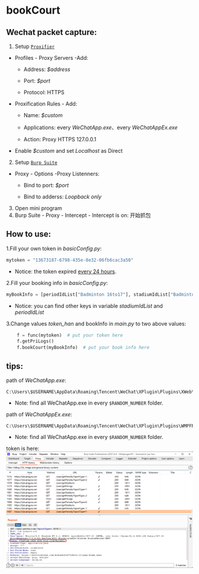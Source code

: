 # bookCourt
## Wechat packet capture:
1. Setup [`Proxifier`](https://www.proxifier.com/)
  
  - Profiles - Proxy Servers -Add:
    
    - Address: *$address*
      
    - Port: *$port*
      
    - Protocol: HTTPS
      
  - Proxification Rules - Add:
    
    - Name: *$custom*
      
    - Applications: every *WeChatApp.exe*、every *WeChatAppEx.exe*
      
    - Action: Proxy HTTPS 127.0.0.1
      
  - Enable *$custom* and set *Localhost* as Direct
    
2. Setup [`Burp Suite`](https://portswigger.net/burp)
  
  - Proxy - Options -Proxy Listenners:
    
    - Bind to port: *$port*
      
    - Bind to adderss: *Loopback only*
      
3. Open mini program
4. Burp Suite - Proxy - Intercept - Intercept is on: 开始抓包

## How to use:
1.Fill your own token in *basicConfig.py*:
````python
mytoken = "13673187-6798-435e-8e32-06fb6cac3a50"
````
- Notice: the token expired <u>every 24 hours</u>.

2.Fill your booking info in *basicConfig.py*:
````python
myBookInfo = [periodIdList["Badminton 16to17"], stadiumIdList["Badminton court4"]]
````
- Notice: you can find other keys in variable *stadiumIdList* and *periodIdList*

3.Change values *token_han* and bookInfo in *main.py* to two above values:
````python
    f = func(mytoken)  # put your token here
    f.getPriLogs()
    f.bookCourt(myBookInfo)  # put your book info here
````

## tips:
path of *WeChatApp.exe*:
````shell
C:\Users\$USERNAME\AppData\Roaming\Tencent\WeChat\XPlugin\Plugins\XWeb\$RANDOM_NUMBER\extracted\wechatapp.exe
````
- Note: find all WeChatApp.exe in every `$RANDOM_NUMBER` folder.

path of *WeChatAppEx.exe*:
````shell
C:\Users\$USERNAME\AppData\Roaming\Tencent\WeChat\XPlugin\Plugins\WMPFRuntime\$RANDOM_NUMBER\extracted\runtime\WeChatAppEx.exe
````
- Note: find all WeChatApp.exe in every `$RANDOM_NUMBER` folder.

token is here:
![](src/img.png)
